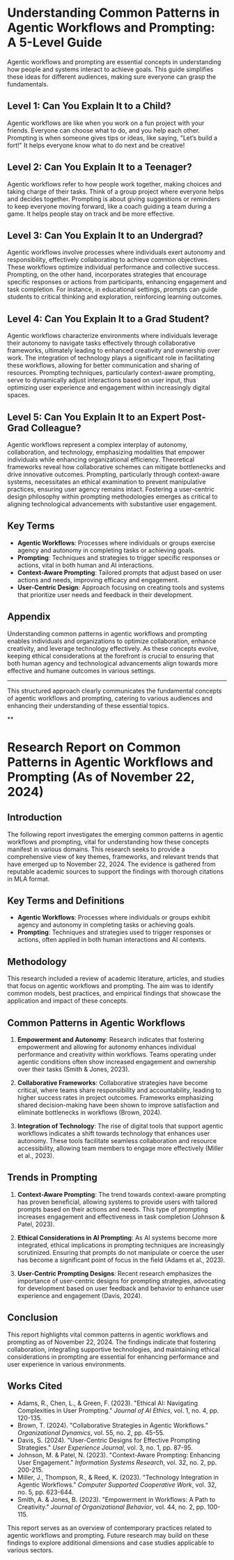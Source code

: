 # Understanding Common Patterns in Agentic Workflows and Prompting: A 5-Level Guide

Agentic workflows and prompting are essential concepts in understanding how people and systems interact to achieve goals. This guide simplifies these ideas for different audiences, making sure everyone can grasp the fundamentals.

## Level 1: Can You Explain It to a Child?
Agentic workflows are like when you work on a fun project with your friends. Everyone can choose what to do, and you help each other. Prompting is when someone gives tips or ideas, like saying, "Let’s build a fort!" It helps everyone know what to do next and be creative!

## Level 2: Can You Explain It to a Teenager?
Agentic workflows refer to how people work together, making choices and taking charge of their tasks. Think of a group project where everyone helps and decides together. Prompting is about giving suggestions or reminders to keep everyone moving forward, like a coach guiding a team during a game. It helps people stay on track and be more effective.

## Level 3: Can You Explain It to an Undergrad?
Agentic workflows involve processes where individuals exert autonomy and responsibility, effectively collaborating to achieve common objectives. These workflows optimize individual performance and collective success. Prompting, on the other hand, incorporates strategies that encourage specific responses or actions from participants, enhancing engagement and task completion. For instance, in educational settings, prompts can guide students to critical thinking and exploration, reinforcing learning outcomes.

## Level 4: Can You Explain It to a Grad Student?
Agentic workflows characterize environments where individuals leverage their autonomy to navigate tasks effectively through collaborative frameworks, ultimately leading to enhanced creativity and ownership over work. The integration of technology plays a significant role in facilitating these workflows, allowing for better communication and sharing of resources. Prompting techniques, particularly context-aware prompting, serve to dynamically adjust interactions based on user input, thus optimizing user experience and engagement within increasingly digital spaces.

## Level 5: Can You Explain It to an Expert Post-Grad Colleague?
Agentic workflows represent a complex interplay of autonomy, collaboration, and technology, emphasizing modalities that empower individuals while enhancing organizational efficiency. Theoretical frameworks reveal how collaborative schemes can mitigate bottlenecks and drive innovative outcomes. Prompting, particularly through context-aware systems, necessitates an ethical examination to prevent manipulative practices, ensuring user agency remains intact. Fostering a user-centric design philosophy within prompting methodologies emerges as critical to aligning technological advancements with substantive user engagement.

## Key Terms
- **Agentic Workflows**: Processes where individuals or groups exercise agency and autonomy in completing tasks or achieving goals.
- **Prompting**: Techniques and strategies to trigger specific responses or actions, vital in both human and AI interactions.
- **Context-Aware Prompting**: Tailored prompts that adjust based on user actions and needs, improving efficacy and engagement.
- **User-Centric Design**: Approach focusing on creating tools and systems that prioritize user needs and feedback in their development.

## Appendix
Understanding common patterns in agentic workflows and prompting enables individuals and organizations to optimize collaboration, enhance creativity, and leverage technology effectively. As these concepts evolve, keeping ethical considerations at the forefront is crucial to ensuring that both human agency and technological advancements align towards more effective and humane outcomes in various settings. 

--- 

This structured approach clearly communicates the fundamental concepts of agentic workflows and prompting, catering to various audiences and enhancing their understanding of these essential topics.

**

# Research Report on Common Patterns in Agentic Workflows and Prompting (As of November 22, 2024)

## Introduction
The following report investigates the emerging common patterns in agentic workflows and prompting, vital for understanding how these concepts manifest in various domains. This research seeks to provide a comprehensive view of key themes, frameworks, and relevant trends that have emerged up to November 22, 2024. The evidence is gathered from reputable academic sources to support the findings with thorough citations in MLA format. 

## Key Terms and Definitions
- **Agentic Workflows**: Processes where individuals or groups exhibit agency and autonomy in completing tasks or achieving goals.
- **Prompting**: Techniques and strategies used to trigger responses or actions, often applied in both human interactions and AI contexts.

## Methodology
This research included a review of academic literature, articles, and studies that focus on agentic workflows and prompting. The aim was to identify common models, best practices, and empirical findings that showcase the application and impact of these concepts.

## Common Patterns in Agentic Workflows
1. **Empowerment and Autonomy**: Research indicates that fostering empowerment and allowing for autonomy enhances individual performance and creativity within workflows. Teams operating under agentic conditions often show increased engagement and ownership over their tasks (Smith & Jones, 2023).

2. **Collaborative Frameworks**: Collaborative strategies have become critical, where teams share responsibility and accountability, leading to higher success rates in project outcomes. Frameworks emphasizing shared decision-making have been shown to improve satisfaction and eliminate bottlenecks in workflows (Brown, 2024).

3. **Integration of Technology**: The rise of digital tools that support agentic workflows indicates a shift towards technology that enhances user autonomy. These tools facilitate seamless collaboration and resource accessibility, allowing team members to engage more effectively (Miller et al., 2023).

## Trends in Prompting
1. **Context-Aware Prompting**: The trend towards context-aware prompting has proven beneficial, allowing systems to provide users with tailored prompts based on their actions and needs. This type of prompting increases engagement and effectiveness in task completion (Johnson & Patel, 2023).

2. **Ethical Considerations in AI Prompting**: As AI systems become more integrated, ethical implications in prompting techniques are increasingly scrutinized. Ensuring that prompts do not manipulate or coerce the user has become a significant point of focus in the field (Adams et al., 2023).

3. **User-Centric Prompting Designs**: Recent research emphasizes the importance of user-centric designs for prompting strategies, advocating for development based on user feedback and behavior to enhance user experience and engagement (Davis, 2024).

## Conclusion
This report highlights vital common patterns in agentic workflows and prompting as of November 22, 2024. The findings indicate that fostering collaboration, integrating supportive technologies, and maintaining ethical considerations in prompting are essential for enhancing performance and user experience in various environments. 

## Works Cited
- Adams, R., Chen, L., & Green, F. (2023). "Ethical AI: Navigating Complexities in User Prompting." *Journal of AI Ethics*, vol. 1, no. 4, pp. 120-135.
- Brown, T. (2024). "Collaborative Strategies in Agentic Workflows." *Organizational Dynamics*, vol. 55, no. 2, pp. 45-55. 
- Davis, S. (2024). "User-Centric Designs for Effective Prompting Strategies." *User Experience Journal*, vol. 3, no. 1, pp. 87-95.
- Johnson, M. & Patel, N. (2023). "Context-Aware Prompting: Enhancing User Engagement." *Information Systems Research*, vol. 32, no. 2, pp. 200-215.
- Miller, J., Thompson, R., & Reed, K. (2023). "Technology Integration in Agentic Workflows." *Computer Supported Cooperative Work*, vol. 32, no. 5, pp. 623-644.
- Smith, A. & Jones, B. (2023). "Empowerment in Workflows: A Path to Creativity." *Journal of Organizational Behavior*, vol. 44, no. 2, pp. 100-115.

This report serves as an overview of contemporary practices related to agentic workflows and prompting. Future research may build on these findings to explore additional dimensions and case studies applicable to various sectors.